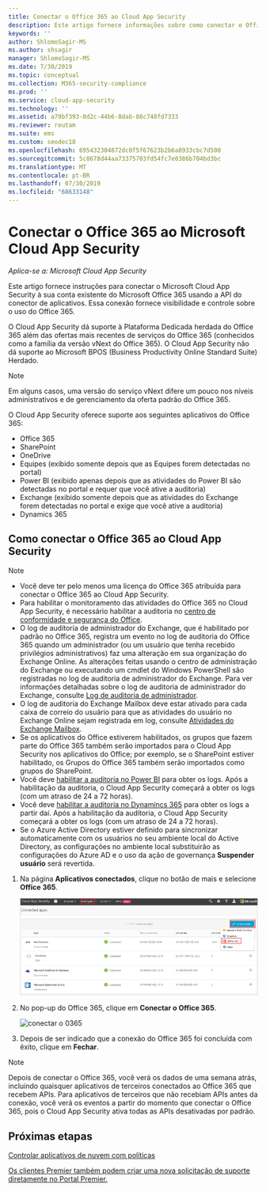 ```yaml
---
title: Conectar o Office 365 ao Cloud App Security
description: Este artigo fornece informações sobre como conectar o Office 365 ao Cloud App Security usando o conector de API para obter visibilidade e controle sobre o uso.
keywords: ''
author: ShlomoSagir-MS
ms.author: shsagir
manager: ShlomoSagir-MS
ms.date: 7/30/2019
ms.topic: conceptual
ms.collection: M365-security-compliance
ms.prod: ''
ms.service: cloud-app-security
ms.technology: ''
ms.assetid: a79bf393-0d2c-44b6-8dab-86c740fd7333
ms.reviewer: reutam
ms.suite: ems
ms.custom: seodec18
ms.openlocfilehash: 695432304872dc0f5f67623b2b6a8933cbc7d500
ms.sourcegitcommit: 5c8678d44aa73375703fd54fc7e0386b704bd3bc
ms.translationtype: MT
ms.contentlocale: pt-BR
ms.lasthandoff: 07/30/2019
ms.locfileid: "68633148"
---
```

# <a name="connect-office-365-to-microsoft-cloud-app-security"></a>Conectar o Office 365 ao Microsoft Cloud App Security

*Aplica-se a: Microsoft Cloud App Security*

Este artigo fornece instruções para conectar o Microsoft Cloud App Security à sua conta existente do Microsoft Office 365 usando a API do conector de aplicativos.  Essa conexão fornece visibilidade e controle sobre o uso do Office 365.
  
O Cloud App Security dá suporte à Plataforma Dedicada herdada do Office 365 além das ofertas mais recentes de serviços do Office 365 (conhecidos como a família da versão vNext do Office 365).  O Cloud App Security não dá suporte ao Microsoft BPOS (Business Productivity Online Standard Suite) Herdado. 

> [!NOTE]
> Em alguns casos, uma versão do serviço vNext difere um pouco nos níveis administrativos e de gerenciamento da oferta padrão do Office 365.

O Cloud App Security oferece suporte aos seguintes aplicativos do Office 365:

- Office 365
- SharePoint
- OneDrive
- Equipes (exibido somente depois que as Equipes forem detectadas no portal)
- Power BI (exibido apenas depois que as atividades do Power BI são detectadas no portal e requer que você ative a auditoria)
- Exchange (exibido somente depois que as atividades do Exchange forem detectadas no portal e exige que você ative a auditoria)
- Dynamics 365

## <a name="how-to-connect-office-365-to-cloud-app-security"></a>Como conectar o Office 365 ao Cloud App Security  

> [!NOTE]
>- Você deve ter pelo menos uma licença do Office 365 atribuída para conectar o Office 365 ao Cloud App Security.
>- Para habilitar o monitoramento das atividades do Office 365 no Cloud App Security, é necessário habilitar a auditoria no [centro de conformidade e segurança do Office](https://support.microsoft.com/help/4026501/office-auditing-in-office-365-for-admins).
>- O log de auditoria de administrador do Exchange, que é habilitado por padrão no Office 365, registra um evento no log de auditoria do Office 365 quando um administrador (ou um usuário que tenha recebido privilégios administrativos) faz uma alteração em sua organização do Exchange Online. As alterações feitas usando o centro de administração do Exchange ou executando um cmdlet do Windows PowerShell são registradas no log de auditoria de administrador do Exchange. Para ver informações detalhadas sobre o log de auditoria de administrador do Exchange, consulte [Log de auditoria de administrador](https://docs.microsoft.com/exchange/security-and-compliance/exchange-auditing-reports/view-administrator-audit-log).
>- O log de auditoria do Exchange Mailbox deve estar ativado para cada caixa de correio do usuário para que as atividades do usuário no Exchange Online sejam registrada em log, consulte [Atividades do Exchange Mailbox](https://support.office.com/article/Search-the-audit-log-in-the-Office-365-Security-Compliance-Center-0d4d0f35-390b-4518-800e-0c7ec95e946c).
>- Se os aplicativos do Office estiverem habilitados, os grupos que fazem parte do Office 365 também serão importados para o Cloud App Security nos aplicativos do Office; por exemplo, se o SharePoint estiver habilitado, os Grupos do Office 365 também serão importados como grupos do SharePoint.
>- Você deve [habilitar a auditoria no Power BI](https://powerbi.microsoft.com/documentation/powerbi-admin-auditing/) para obter os logs. Após a habilitação da auditoria, o Cloud App Security começará a obter os logs (com um atraso de 24 a 72 horas).
>- Você deve [habilitar a auditoria no Dynamincs 365](https://docs.microsoft.com/dynamics365/customer-engagement/admin/enable-use-comprehensive-auditing#enable-auditing-in-dynamics-365-for-customer-engagement/) para obter os logs a partir daí. Após a habilitação da auditoria, o Cloud App Security começará a obter os logs (com um atraso de 24 a 72 horas).
>- Se o Azure Active Directory estiver definido para sincronizar automaticamente com os usuários no seu ambiente local do Active Directory, as configurações no ambiente local substituirão as configurações do Azure AD e o uso da ação de governança **Suspender usuário** será revertida.

1. Na página **Aplicativos conectados**, clique no botão de mais e selecione **Office 365**.  

      ![conectar o 0365](./media/connect-0365.png) 

2. No pop-up do Office 365, clique em **Conectar o Office 365**.

      ![conectar o 0365](./media/office-connect.png) 

3. Depois de ser indicado que a conexão do Office 365 foi concluída com êxito, clique em **Fechar**.

> [!NOTE]
> Depois de conectar o Office 365, você verá os dados de uma semana atrás, incluindo quaisquer aplicativos de terceiros conectados ao Office 365 que recebem APIs. Para aplicativos de terceiros que não recebiam APIs antes da conexão, você verá os eventos a partir do momento que conectar o Office 365, pois o Cloud App Security ativa todas as APIs desativadas por padrão.

## <a name="next-steps"></a>Próximas etapas

[Controlar aplicativos de nuvem com políticas](control-cloud-apps-with-policies.md)

[Os clientes Premier também podem criar uma nova solicitação de suporte diretamente no Portal Premier.](https://premier.microsoft.com/)